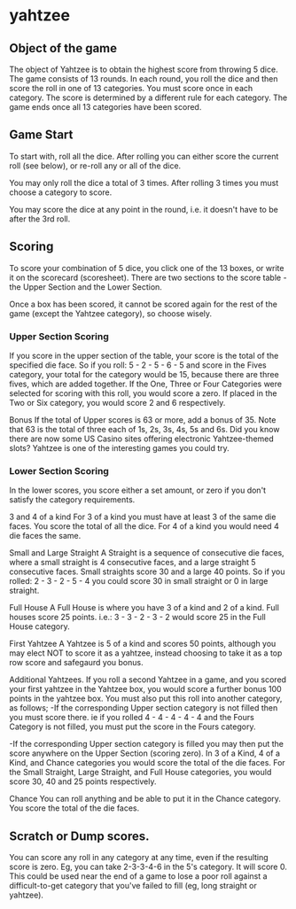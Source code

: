 # yahtzee

## Object of the game

The object of Yahtzee is to obtain the highest score from throwing 5 dice. The game consists of 13 rounds. In each round, you roll the dice and then score the roll in one of 13 categories. You must score once in each category. The score is determined by a different rule for each category. The game ends once all 13 categories have been scored.

## Game Start

To start with, roll all the dice. After rolling you can either score the current roll (see below), or re-roll any or all of the dice.

You may only roll the dice a total of 3 times. After rolling 3 times you must choose a category to score.

You may score the dice at any point in the round, i.e. it doesn't have to be after the 3rd roll.

## Scoring

To score your combination of 5 dice, you click one of the 13 boxes, or write it on the scorecard (scoresheet). There are two sections to the score table - the Upper Section and the Lower Section.

Once a box has been scored, it cannot be scored again for the rest of the game (except the Yahtzee category), so choose wisely.

### Upper Section Scoring

If you score in the upper section of the table, your score is the total of the specified die face. So if you roll: 5 - 2 - 5 - 6 - 5 and score in the Fives category, your total for the category would be 15, because there are three fives, which are added together. If the One, Three or Four Categories were selected for scoring with this roll, you would score a zero. If placed in the Two or Six category, you would score 2 and 6 respectively.

Bonus If the total of Upper scores is 63 or more, add a bonus of 35. Note that 63 is the total of three each of 1s, 2s, 3s, 4s, 5s and 6s. Did you know there are now some US Casino sites offering electronic Yahtzee-themed slots? Yahtzee is one of the interesting games you could try.

### Lower Section Scoring

In the lower scores, you score either a set amount, or zero if you don't satisfy the category requirements.

3 and 4 of a kind For 3 of a kind you must have at least 3 of the same die faces. You score the total of all the dice. For 4 of a kind you would need 4 die faces the same.

Small and Large Straight A Straight is a sequence of consecutive die faces, where a small straight is 4 consecutive faces, and a large straight 5 consecutive faces. Small straights score 30 and a large 40 points. So if you rolled: 2 - 3 - 2 - 5 - 4 you could score 30 in small straight or 0 in large straight.

Full House A Full House is where you have 3 of a kind and 2 of a kind. Full houses score 25 points. i.e.: 3 - 3 - 2 - 3 - 2 would score 25 in the Full House category.

First Yahtzee A Yahtzee is 5 of a kind and scores 50 points, although you may elect NOT to score it as a yahtzee, instead choosing to take it as a top row score and safegaurd you bonus.

Additional Yahtzees. If you roll a second Yahtzee in a game, and you scored your first yahtzee in the Yahtzee box, you would score a further bonus 100 points in the yahtzee box. You must also put this roll into another category, as follows; -If the corresponding Upper section category is not filled then you must score there. ie if you rolled 4 - 4 - 4 - 4 - 4 and the Fours Category is not filled, you must put the score in the Fours category.

-If the corresponding Upper section category is filled you may then put the score anywhere on the Upper Section (scoring zero). In 3 of a Kind, 4 of a Kind, and Chance categories you would score the total of the die faces. For the Small Straight, Large Straight, and Full House categories, you would score 30, 40 and 25 points respectively.

Chance You can roll anything and be able to put it in the Chance category. You score the total of the die faces.

## Scratch or Dump scores.

You can score any roll in any category at any time, even if the resulting score is zero. Eg, you can take 2-3-3-4-6 in the 5's category. It will score 0. This could be used near the end of a game to lose a poor roll against a difficult-to-get category that you've failed to fill (eg, long straight or yahtzee).
